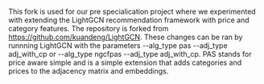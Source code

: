 This fork is used for our pre specialication project where we experimented with extending the LightGCN recommendation framework with price and category features.
The repository is forked from https://github.com/kuandeng/LightGCN.
These changes can be ran by runnning LightGCN with the parameters --alg_type pas --adj_type adj_with_cp or  --alg_type ngcfpas --adj_type adj_with_cp.
PAS stands for price aware simple and is a simple extension that adds categories and prices to the adjacency matrix and embeddings.
